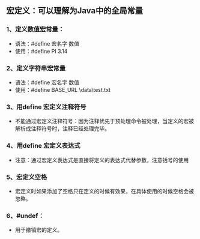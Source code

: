 ## 宏定义：可以理解为Java中的全局常量
### 1、定义数值宏常量：
* 语法：#define 宏名字 数值
* 使用：#define PI 3.14

### 2、定义字符串宏常量
* 语法：#define 宏名字 数值
* 使用：#define BASE_URL \data\test.txt
     
### 3、用define 宏定义注释符号
* 不能通过宏定义注释符号：因为注释优先于预处理命令被处理，当定义的宏被解析成注释符号时，注释已经处理完毕。
    
### 4、用define 宏定义表达式
* 注意：通过宏定义表达式是直接将定义的表达式代替参数，注意括号的使用
        
### 5、宏定义空格
* 宏定义时如果添加了空格只在定义的时候有效果，在具体使用的时候空格会被忽略。

### 6、#undef：
* 用于撤销宏的定义。
